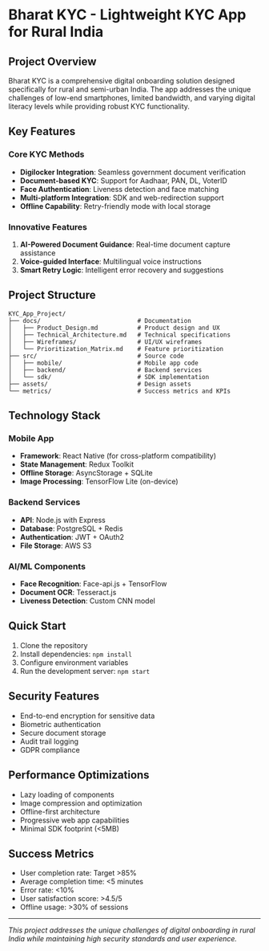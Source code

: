 # Bharat KYC - Lightweight KYC App for Rural India

## Project Overview

Bharat KYC is a comprehensive digital onboarding solution designed specifically for rural and semi-urban India. The app addresses the unique challenges of low-end smartphones, limited bandwidth, and varying digital literacy levels while providing robust KYC functionality.

## Key Features

### Core KYC Methods
- **Digilocker Integration**: Seamless government document verification
- **Document-based KYC**: Support for Aadhaar, PAN, DL, VoterID
- **Face Authentication**: Liveness detection and face matching
- **Multi-platform Integration**: SDK and web-redirection support
- **Offline Capability**: Retry-friendly mode with local storage

### Innovative Features
1. **AI-Powered Document Guidance**: Real-time document capture assistance
2. **Voice-guided Interface**: Multilingual voice instructions
3. **Smart Retry Logic**: Intelligent error recovery and suggestions

## Project Structure

```
KYC_App_Project/
├── docs/                           # Documentation
│   ├── Product_Design.md           # Product design and UX
│   ├── Technical_Architecture.md   # Technical specifications
│   ├── Wireframes/                 # UI/UX wireframes
│   └── Prioritization_Matrix.md    # Feature prioritization
├── src/                            # Source code
│   ├── mobile/                     # Mobile app code
│   ├── backend/                    # Backend services
│   └── sdk/                        # SDK implementation
├── assets/                         # Design assets
└── metrics/                        # Success metrics and KPIs
```

## Technology Stack

### Mobile App
- **Framework**: React Native (for cross-platform compatibility)
- **State Management**: Redux Toolkit
- **Offline Storage**: AsyncStorage + SQLite
- **Image Processing**: TensorFlow Lite (on-device)

### Backend Services
- **API**: Node.js with Express
- **Database**: PostgreSQL + Redis
- **Authentication**: JWT + OAuth2
- **File Storage**: AWS S3

### AI/ML Components
- **Face Recognition**: Face-api.js + TensorFlow
- **Document OCR**: Tesseract.js
- **Liveness Detection**: Custom CNN model

## Quick Start

1. Clone the repository
2. Install dependencies: `npm install`
3. Configure environment variables
4. Run the development server: `npm start`

## Security Features

- End-to-end encryption for sensitive data
- Biometric authentication
- Secure document storage
- Audit trail logging
- GDPR compliance

## Performance Optimizations

- Lazy loading of components
- Image compression and optimization
- Offline-first architecture
- Progressive web app capabilities
- Minimal SDK footprint (<5MB)

## Success Metrics

- User completion rate: Target >85%
- Average completion time: <5 minutes
- Error rate: <10%
- User satisfaction score: >4.5/5
- Offline usage: >30% of sessions

---

*This project addresses the unique challenges of digital onboarding in rural India while maintaining high security standards and user experience.*
